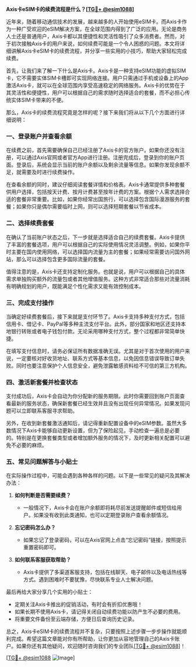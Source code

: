 **Axis卡eSIM卡的续费流程是什么？[[TG💪+ @esim1088](https://t.me/s/esim1088)]**

近年来，随着移动通信技术的发展，越来越多的人开始使用eSIM卡。而Axis卡作为一种广受欢迎的eSIM解决方案，在全球范围内得到了广泛的应用。无论是商务人士还是普通用户，Axis卡都以其便捷性和灵活性吸引了众多消费者。然而，对于初次接触Axis卡的用户来说，如何续费可能是一个令人困惑的问题。本文将详细讲解Axis卡eSIM卡的续费流程，并分享一些实用的小技巧，帮助大家轻松完成续费。

首先，让我们来了解一下什么是Axis卡。Axis卡是一种支持eSIM功能的虚拟SIM卡，它不需要实体SIM卡槽即可实现网络连接。用户只需通过手机或设备上的App激活Axis卡，就可以在全球范围内享受高速稳定的网络服务。Axis卡的优势在于其灵活性和便捷性，用户可以根据自己的需求随时选择适合的套餐，而不必担心传统实体SIM卡带来的不便。

那么，Axis卡的续费流程究竟是怎样的呢？接下来我们将从以下几个方面进行详细说明：

### 一、登录账户并查看余额

在续费之前，首先需要确保自己已经注册了Axis卡的官方账户。如果你还没有注册，可以通过Axis官网或者官方App进行注册。注册完成后，登录到你的账户页面。登录后，系统会显示当前的账户余额以及剩余流量等信息。如果你发现余额不足，就需要及时进行续费操作。

在查看余额的同时，建议仔细阅读套餐详情和价格表。Axis卡通常提供多种套餐供用户选择，包括按天计费、按月计费甚至按年计费的方案。根据个人需求选择合适的套餐非常重要。比如，如果你经常出国旅行，可以选择包含国际漫游服务的套餐；如果你只是偶尔需要临时上网，则可以选择短期套餐以节省成本。

### 二、选择续费套餐

在确认了当前账户状态之后，下一步就是选择适合自己的续费套餐。Axis卡提供了丰富的套餐选项，用户可以根据自己的实际使用情况灵活调整。例如，如果你平时主要在国内使用网络，可以选择国内流量为主的套餐；如果经常需要访问国外网站，那么可以选择包含更多国际流量的套餐。

值得注意的是，Axis卡还支持定制化服务。也就是说，用户可以根据自己的具体需求单独购买额外的流量包或者其他增值服务。这种方式非常适合那些对流量消耗有明确规划的用户，既能满足个性化需求又能有效控制成本。

### 三、完成支付操作

当确定好续费套餐后，接下来就是支付环节了。Axis卡支持多种支付方式，包括信用卡、借记卡、PayPal等多种主流支付平台。此外，部分国家和地区还支持本地银行转账或者电子钱包付款。无论采用哪种支付方式，整个过程都非常简单快捷。

在填写支付信息时，请务必保证所有数据准确无误。尤其是对于首次使用的用户来说，一定要核对好收货地址、联系方式等基本信息，以免因信息错误导致订单失败。同时也要注意保护个人信息安全，避免泄露敏感资料给不可信的第三方机构。

### 四、激活新套餐并检查状态

支付成功后，Axis卡会自动为你分配新的服务期限。此时你需要回到账户页面查看最新的服务状态，确保新套餐已经生效并且没有出现任何异常情况。如果发现问题可以立即联系客服寻求帮助。

另外，在收到新套餐激活通知后，请记得重新配置设备中的eSIM参数。虽然大多数情况下Axis卡能够自动更新设置，但为了保险起见，手动检查一遍总是必要的。特别是在更换套餐类型或者增加额外服务的情况下，及时更新相关配置可以避免不必要的麻烦。

### 五、常见问题解答与小贴士

在实际操作过程中，可能会遇到各种各样的问题。以下是一些常见的疑问及其解决办法：

1. **如何判断是否需要续费？**
   - 一般情况下，Axis卡会在账户余额即将耗尽前发送提醒邮件或短信给用户。如果没有收到此类通知，也可以定期登录账户查看余额情况。

2. **忘记密码怎么办？**
   - 如果忘记了登录密码，可以在Axis官网上点击“忘记密码”链接，按照提示重置密码即可。

3. **如何联系客服获取帮助？**
   - Axis卡提供了多渠道客服支持，包括在线聊天、电子邮件以及电话热线等方式。遇到困难时不要犹豫，尽快联系专业人士解决问题。

最后再给大家分享几个实用的小贴士：
- 定期关注Axis卡推出的促销活动，有时会有折扣优惠哦！
- 如果长期不使用Axis卡，请记得关闭自动续费功能以防产生不必要的费用。
- 将重要文件备份至云端存储，方便日后查询历史记录。

总之，Axis卡eSIM卡的续费流程并不复杂，只要按照上述步骤一步步操作就能顺利完成。希望这篇文章能对你有所帮助，让你更加从容地管理自己的Axis卡账户。如果你还有其他疑问，欢迎随时咨询我们的专业团队[[TG💪+ @esim1088](https://t.me/s/esim1088)]！

[[TG💪+ @esim1088](https://t.me/s/esim1088) ![Image](https://i.postimg.cc/4NQfJmqS/Snipaste-2025-05-13-00-14-12.png)]